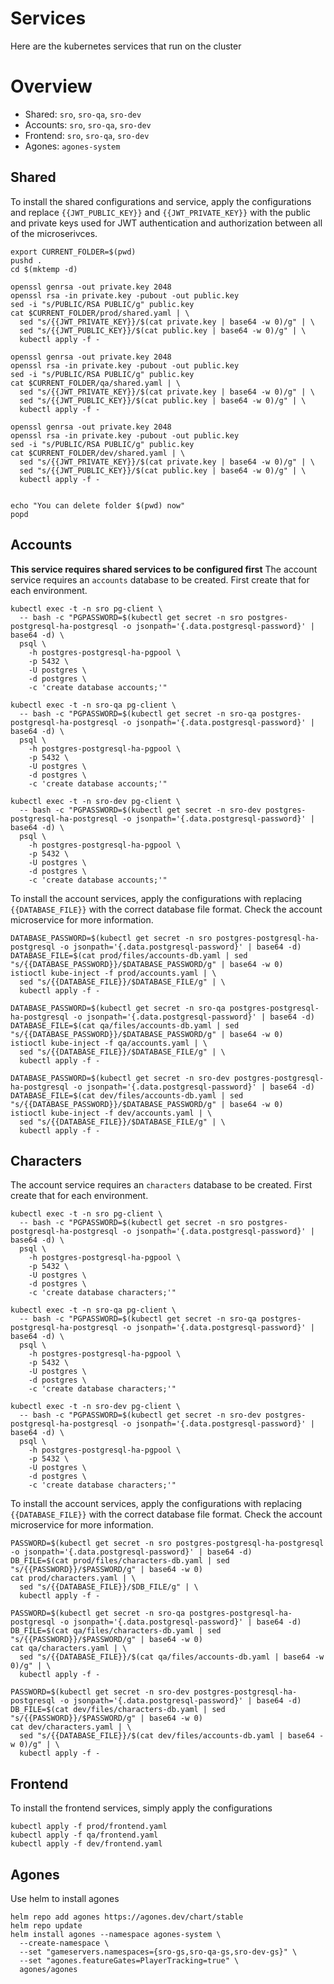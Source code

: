 # Services
Here are the kubernetes services that run on the cluster

# Overview
* Shared: `sro`, `sro-qa`, `sro-dev`
* Accounts: `sro`, `sro-qa`, `sro-dev`
* Frontend: `sro`, `sro-qa`, `sro-dev`
* Agones: `agones-system`

## Shared
To install the shared configurations and service, apply the configurations and replace `{{JWT_PUBLIC_KEY}}` and `{{JWT_PRIVATE_KEY}}`
with the public and private keys used for JWT authentication and authorization between all of the microserivces.
```
export CURRENT_FOLDER=$(pwd)
pushd .
cd $(mktemp -d)

openssl genrsa -out private.key 2048
openssl rsa -in private.key -pubout -out public.key
sed -i "s/PUBLIC/RSA PUBLIC/g" public.key
cat $CURRENT_FOLDER/prod/shared.yaml | \
  sed "s/{{JWT_PRIVATE_KEY}}/$(cat private.key | base64 -w 0)/g" | \
  sed "s/{{JWT_PUBLIC_KEY}}/$(cat public.key | base64 -w 0)/g" | \
  kubectl apply -f -

openssl genrsa -out private.key 2048
openssl rsa -in private.key -pubout -out public.key
sed -i "s/PUBLIC/RSA PUBLIC/g" public.key
cat $CURRENT_FOLDER/qa/shared.yaml | \
  sed "s/{{JWT_PRIVATE_KEY}}/$(cat private.key | base64 -w 0)/g" | \
  sed "s/{{JWT_PUBLIC_KEY}}/$(cat public.key | base64 -w 0)/g" | \
  kubectl apply -f -

openssl genrsa -out private.key 2048
openssl rsa -in private.key -pubout -out public.key
sed -i "s/PUBLIC/RSA PUBLIC/g" public.key
cat $CURRENT_FOLDER/dev/shared.yaml | \
  sed "s/{{JWT_PRIVATE_KEY}}/$(cat private.key | base64 -w 0)/g" | \
  sed "s/{{JWT_PUBLIC_KEY}}/$(cat public.key | base64 -w 0)/g" | \
  kubectl apply -f -


echo "You can delete folder $(pwd) now"
popd
```

## Accounts
**This service requires shared services to be configured first**
The account service requires an `accounts` database to be created. First create that for each environment.
```
kubectl exec -t -n sro pg-client \
  -- bash -c "PGPASSWORD=$(kubectl get secret -n sro postgres-postgresql-ha-postgresql -o jsonpath='{.data.postgresql-password}' | base64 -d) \
  psql \
    -h postgres-postgresql-ha-pgpool \
    -p 5432 \
    -U postgres \
    -d postgres \
    -c 'create database accounts;'"

kubectl exec -t -n sro-qa pg-client \
  -- bash -c "PGPASSWORD=$(kubectl get secret -n sro-qa postgres-postgresql-ha-postgresql -o jsonpath='{.data.postgresql-password}' | base64 -d) \
  psql \
    -h postgres-postgresql-ha-pgpool \
    -p 5432 \
    -U postgres \
    -d postgres \
    -c 'create database accounts;'"

kubectl exec -t -n sro-dev pg-client \
  -- bash -c "PGPASSWORD=$(kubectl get secret -n sro-dev postgres-postgresql-ha-postgresql -o jsonpath='{.data.postgresql-password}' | base64 -d) \
  psql \
    -h postgres-postgresql-ha-pgpool \
    -p 5432 \
    -U postgres \
    -d postgres \
    -c 'create database accounts;'"
```

To install the account services, apply the configurations with replacing `{{DATABASE_FILE}}` with the correct database file format. Check
the account microservice for more information.
```
DATABASE_PASSWORD=$(kubectl get secret -n sro postgres-postgresql-ha-postgresql -o jsonpath='{.data.postgresql-password}' | base64 -d)
DATABASE_FILE=$(cat prod/files/accounts-db.yaml | sed "s/{{DATABASE_PASSWORD}}/$DATABASE_PASSWORD/g" | base64 -w 0)
istioctl kube-inject -f prod/accounts.yaml | \
  sed "s/{{DATABASE_FILE}}/$DATABASE_FILE/g" | \
  kubectl apply -f -

DATABASE_PASSWORD=$(kubectl get secret -n sro-qa postgres-postgresql-ha-postgresql -o jsonpath='{.data.postgresql-password}' | base64 -d)
DATABASE_FILE=$(cat qa/files/accounts-db.yaml | sed "s/{{DATABASE_PASSWORD}}/$DATABASE_PASSWORD/g" | base64 -w 0)
istioctl kube-inject -f qa/accounts.yaml | \
  sed "s/{{DATABASE_FILE}}/$DATABASE_FILE/g" | \
  kubectl apply -f -

DATABASE_PASSWORD=$(kubectl get secret -n sro-dev postgres-postgresql-ha-postgresql -o jsonpath='{.data.postgresql-password}' | base64 -d)
DATABASE_FILE=$(cat dev/files/accounts-db.yaml | sed "s/{{DATABASE_PASSWORD}}/$DATABASE_PASSWORD/g" | base64 -w 0)
istioctl kube-inject -f dev/accounts.yaml | \
  sed "s/{{DATABASE_FILE}}/$DATABASE_FILE/g" | \
  kubectl apply -f -
```

## Characters 
The account service requires an `characters` database to be created. First create that for each environment.
```
kubectl exec -t -n sro pg-client \
  -- bash -c "PGPASSWORD=$(kubectl get secret -n sro postgres-postgresql-ha-postgresql -o jsonpath='{.data.postgresql-password}' | base64 -d) \
  psql \
    -h postgres-postgresql-ha-pgpool \
    -p 5432 \
    -U postgres \
    -d postgres \
    -c 'create database characters;'"

kubectl exec -t -n sro-qa pg-client \
  -- bash -c "PGPASSWORD=$(kubectl get secret -n sro-qa postgres-postgresql-ha-postgresql -o jsonpath='{.data.postgresql-password}' | base64 -d) \
  psql \
    -h postgres-postgresql-ha-pgpool \
    -p 5432 \
    -U postgres \
    -d postgres \
    -c 'create database characters;'"

kubectl exec -t -n sro-dev pg-client \
  -- bash -c "PGPASSWORD=$(kubectl get secret -n sro-dev postgres-postgresql-ha-postgresql -o jsonpath='{.data.postgresql-password}' | base64 -d) \
  psql \
    -h postgres-postgresql-ha-pgpool \
    -p 5432 \
    -U postgres \
    -d postgres \
    -c 'create database characters;'"
```

To install the account services, apply the configurations with replacing `{{DATABASE_FILE}}` with the correct database file format. Check
the account microservice for more information.
```
PASSWORD=$(kubectl get secret -n sro postgres-postgresql-ha-postgresql -o jsonpath='{.data.postgresql-password}' | base64 -d)
DB_FILE=$(cat prod/files/characters-db.yaml | sed "s/{{PASSWORD}}/$PASSWORD/g" | base64 -w 0)
cat prod/characters.yaml | \
  sed "s/{{DATABASE_FILE}}/$DB_FILE/g" | \
  kubectl apply -f -

PASSWORD=$(kubectl get secret -n sro-qa postgres-postgresql-ha-postgresql -o jsonpath='{.data.postgresql-password}' | base64 -d)
DB_FILE=$(cat qa/files/characters-db.yaml | sed "s/{{PASSWORD}}/$PASSWORD/g" | base64 -w 0)
cat qa/characters.yaml | \
  sed "s/{{DATABASE_FILE}}/$(cat qa/files/accounts-db.yaml | base64 -w 0)/g" | \
  kubectl apply -f -

PASSWORD=$(kubectl get secret -n sro-dev postgres-postgresql-ha-postgresql -o jsonpath='{.data.postgresql-password}' | base64 -d)
DB_FILE=$(cat dev/files/characters-db.yaml | sed "s/{{PASSWORD}}/$PASSWORD/g" | base64 -w 0)
cat dev/characters.yaml | \
  sed "s/{{DATABASE_FILE}}/$(cat dev/files/accounts-db.yaml | base64 -w 0)/g" | \
  kubectl apply -f -
```

## Frontend
To install the frontend services, simply apply the configurations
```
kubectl apply -f prod/frontend.yaml
kubectl apply -f qa/frontend.yaml
kubectl apply -f dev/frontend.yaml
```

## Agones
Use helm to install agones
```
helm repo add agones https://agones.dev/chart/stable
helm repo update
helm install agones --namespace agones-system \
  --create-namespace \
  --set "gameservers.namespaces={sro-gs,sro-qa-gs,sro-dev-gs}" \
  --set "agones.featureGates=PlayerTracking=true" \
  agones/agones
```